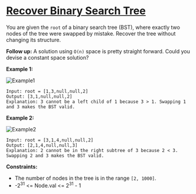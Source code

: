 # [Recover Binary Search Tree](https://leetcode.com/explore/challenge/card/october-leetcoding-challenge/563/week-5-october-29th-october-31st/3514/)

You are given the `root` of a binary search tree (BST), where exactly two nodes of the tree were swapped by mistake. Recover the tree without changing its structure.

**Follow up:** A solution using `O(n)` space is pretty straight forward. Could you devise a constant space solution?

**Example 1:**

![Example1](https://assets.leetcode.com/uploads/2020/10/28/recover1.jpg)

```
Input: root = [1,3,null,null,2]
Output: [3,1,null,null,2]
Explanation: 3 cannot be a left child of 1 because 3 > 1. Swapping 1 and 3 makes the BST valid.
```

**Example 2:**

![Example2](https://assets.leetcode.com/uploads/2020/10/28/recover2.jpg)

```
Input: root = [3,1,4,null,null,2]
Output: [2,1,4,null,null,3]
Explanation: 2 cannot be in the right subtree of 3 because 2 < 3. Swapping 2 and 3 makes the BST valid.
```

**Constraints:**

-   The number of nodes in the tree is in the range `[2, 1000]`.
-   -2<sup>31</sup> <= Node.val <= 2<sup>31</sup> - 1
